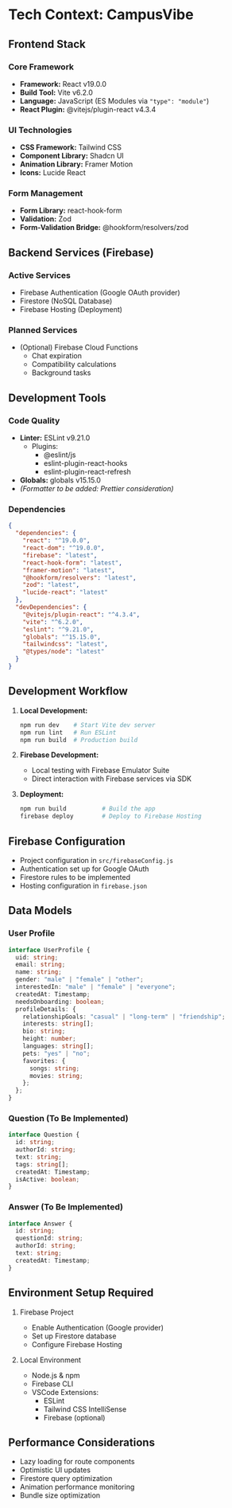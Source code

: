 # Tech Context: CampusVibe

## Frontend Stack
### Core Framework
- **Framework:** React v19.0.0
- **Build Tool:** Vite v6.2.0
- **Language:** JavaScript (ES Modules via `"type": "module"`)
- **React Plugin:** @vitejs/plugin-react v4.3.4

### UI Technologies
- **CSS Framework:** Tailwind CSS
- **Component Library:** Shadcn UI
- **Animation Library:** Framer Motion
- **Icons:** Lucide React

### Form Management
- **Form Library:** react-hook-form
- **Validation:** Zod
- **Form-Validation Bridge:** @hookform/resolvers/zod

## Backend Services (Firebase)
### Active Services
- Firebase Authentication (Google OAuth provider)
- Firestore (NoSQL Database)
- Firebase Hosting (Deployment)

### Planned Services
- (Optional) Firebase Cloud Functions
  - Chat expiration
  - Compatibility calculations
  - Background tasks

## Development Tools
### Code Quality
- **Linter:** ESLint v9.21.0
  - Plugins:
    - @eslint/js
    - eslint-plugin-react-hooks
    - eslint-plugin-react-refresh
- **Globals:** globals v15.15.0
- *(Formatter to be added: Prettier consideration)*

### Dependencies
```json
{
  "dependencies": {
    "react": "^19.0.0",
    "react-dom": "^19.0.0",
    "firebase": "latest",
    "react-hook-form": "latest",
    "framer-motion": "latest",
    "@hookform/resolvers": "latest",
    "zod": "latest",
    "lucide-react": "latest"
  },
  "devDependencies": {
    "@vitejs/plugin-react": "^4.3.4",
    "vite": "^6.2.0",
    "eslint": "^9.21.0",
    "globals": "^15.15.0",
    "tailwindcss": "latest",
    "@types/node": "latest"
  }
}
```

## Development Workflow
1. **Local Development:**
   ```bash
   npm run dev    # Start Vite dev server
   npm run lint   # Run ESLint
   npm run build  # Production build
   ```

2. **Firebase Development:**
   - Local testing with Firebase Emulator Suite
   - Direct interaction with Firebase services via SDK

3. **Deployment:**
   ```bash
   npm run build          # Build the app
   firebase deploy        # Deploy to Firebase Hosting
   ```

## Firebase Configuration
- Project configuration in `src/firebaseConfig.js`
- Authentication set up for Google OAuth
- Firestore rules to be implemented
- Hosting configuration in `firebase.json`

## Data Models
### User Profile
```typescript
interface UserProfile {
  uid: string;
  email: string;
  name: string;
  gender: "male" | "female" | "other";
  interestedIn: "male" | "female" | "everyone";
  createdAt: Timestamp;
  needsOnboarding: boolean;
  profileDetails: {
    relationshipGoals: "casual" | "long-term" | "friendship";
    interests: string[];
    bio: string;
    height: number;
    languages: string[];
    pets: "yes" | "no";
    favorites: {
      songs: string;
      movies: string;
    };
  };
}
```

### Question (To Be Implemented)
```typescript
interface Question {
  id: string;
  authorId: string;
  text: string;
  tags: string[];
  createdAt: Timestamp;
  isActive: boolean;
}
```

### Answer (To Be Implemented)
```typescript
interface Answer {
  id: string;
  questionId: string;
  authorId: string;
  text: string;
  createdAt: Timestamp;
}
```

## Environment Setup Required
1. Firebase Project
   - Enable Authentication (Google provider)
   - Set up Firestore database
   - Configure Firebase Hosting

2. Local Environment
   - Node.js & npm
   - Firebase CLI
   - VSCode Extensions:
     - ESLint
     - Tailwind CSS IntelliSense
     - Firebase (optional)

## Performance Considerations
- Lazy loading for route components
- Optimistic UI updates
- Firestore query optimization
- Animation performance monitoring
- Bundle size optimization
